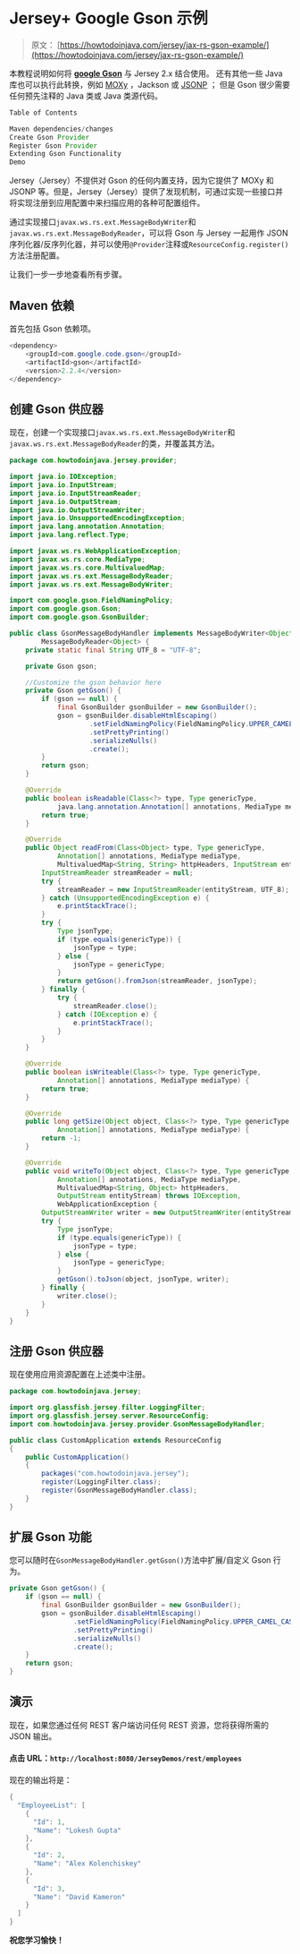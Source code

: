 # Jersey+ Google Gson 示例

> 原文： [https://howtodoinjava.com/jersey/jax-rs-gson-example/](https://howtodoinjava.com/jersey/jax-rs-gson-example/)

本教程说明如何将 [**google Gson**](//howtodoinjava.com/best-practices/google-gson-tutorial-convert-java-object-to-from-json/) 与 Jersey 2.x 结合使用。 还有其他一些 Java 库也可以执行此转换，例如 [MOXy](//howtodoinjava.com/jersey/jax-rs-jersey-moxy-json-example/) ，Jackson 或 [JSONP](//howtodoinjava.com/jersey/jax-rs-jersey-jsonp-example/) ； 但是 Gson 很少需要任何预先注释的 Java 类或 Java 类源代码。

```java
Table of Contents

Maven dependencies/changes
Create Gson Provider
Register Gson Provider
Extending Gson Functionality
Demo
```

Jersey（Jersey）不提供对 Gson 的任何内置支持，因为它提供了 MOXy 和 JSONP 等。但是，Jersey（Jersey）提供了发现机制，可通过实现一些接口并将实现注册到应用配置中来扫描应用的各种可配置组件。

通过实现接口`javax.ws.rs.ext.MessageBodyWriter`和`javax.ws.rs.ext.MessageBodyReader`，可以将 Gson 与 Jersey 一起用作 JSON 序列化器/反序列化器，并可以使用`@Provider`注释或`ResourceConfig.register()`方法注册配置。

让我们一步一步地查看所有步骤。

## Maven 依赖

首先包括 Gson 依赖项。

```java
<dependency>
	<groupId>com.google.code.gson</groupId>
	<artifactId>gson</artifactId>
	<version>2.2.4</version>
</dependency>

```

## 创建 Gson 供应器

现在，创建一个实现接口`javax.ws.rs.ext.MessageBodyWriter`和`javax.ws.rs.ext.MessageBodyReader`的类，并覆盖其方法。

```java
package com.howtodoinjava.jersey.provider;

import java.io.IOException;
import java.io.InputStream;
import java.io.InputStreamReader;
import java.io.OutputStream;
import java.io.OutputStreamWriter;
import java.io.UnsupportedEncodingException;
import java.lang.annotation.Annotation;
import java.lang.reflect.Type;

import javax.ws.rs.WebApplicationException;
import javax.ws.rs.core.MediaType;
import javax.ws.rs.core.MultivaluedMap;
import javax.ws.rs.ext.MessageBodyReader;
import javax.ws.rs.ext.MessageBodyWriter;

import com.google.gson.FieldNamingPolicy;
import com.google.gson.Gson;
import com.google.gson.GsonBuilder;

public class GsonMessageBodyHandler implements MessageBodyWriter<Object>,
		MessageBodyReader<Object> {
	private static final String UTF_8 = "UTF-8";

	private Gson gson;

	//Customize the gson behavior here
	private Gson getGson() {
		if (gson == null) {
			final GsonBuilder gsonBuilder = new GsonBuilder();
			gson = gsonBuilder.disableHtmlEscaping()
					.setFieldNamingPolicy(FieldNamingPolicy.UPPER_CAMEL_CASE)
					.setPrettyPrinting()
					.serializeNulls()
					.create();
		}
		return gson;
	}

	@Override
	public boolean isReadable(Class<?> type, Type genericType,
			java.lang.annotation.Annotation[] annotations, MediaType mediaType) {
		return true;
	}

	@Override
	public Object readFrom(Class<Object> type, Type genericType,
			Annotation[] annotations, MediaType mediaType,
			MultivaluedMap<String, String> httpHeaders, InputStream entityStream) {
		InputStreamReader streamReader = null;
		try {
			streamReader = new InputStreamReader(entityStream, UTF_8);
		} catch (UnsupportedEncodingException e) {
			e.printStackTrace();
		}
		try {
			Type jsonType;
			if (type.equals(genericType)) {
				jsonType = type;
			} else {
				jsonType = genericType;
			}
			return getGson().fromJson(streamReader, jsonType);
		} finally {
			try {
				streamReader.close();
			} catch (IOException e) {
				e.printStackTrace();
			}
		}
	}

	@Override
	public boolean isWriteable(Class<?> type, Type genericType,
			Annotation[] annotations, MediaType mediaType) {
		return true;
	}

	@Override
	public long getSize(Object object, Class<?> type, Type genericType,
			Annotation[] annotations, MediaType mediaType) {
		return -1;
	}

	@Override
	public void writeTo(Object object, Class<?> type, Type genericType,
			Annotation[] annotations, MediaType mediaType,
			MultivaluedMap<String, Object> httpHeaders,
			OutputStream entityStream) throws IOException,
			WebApplicationException {
		OutputStreamWriter writer = new OutputStreamWriter(entityStream, UTF_8);
		try {
			Type jsonType;
			if (type.equals(genericType)) {
				jsonType = type;
			} else {
				jsonType = genericType;
			}
			getGson().toJson(object, jsonType, writer);
		} finally {
			writer.close();
		}
	}
}

```

## 注册 Gson 供应器

现在使用应用资源配置在上述类中注册。

```java
package com.howtodoinjava.jersey;

import org.glassfish.jersey.filter.LoggingFilter;
import org.glassfish.jersey.server.ResourceConfig;
import com.howtodoinjava.jersey.provider.GsonMessageBodyHandler;

public class CustomApplication extends ResourceConfig 
{
	public CustomApplication() 
	{
		packages("com.howtodoinjava.jersey");
		register(LoggingFilter.class);
		register(GsonMessageBodyHandler.class);
	}
}

```

## 扩展 Gson 功能

您可以随时在`GsonMessageBodyHandler.getGson()`方法中扩展/自定义 Gson 行为。

```java
private Gson getGson() {
	if (gson == null) {
		final GsonBuilder gsonBuilder = new GsonBuilder();
		gson = gsonBuilder.disableHtmlEscaping()
				.setFieldNamingPolicy(FieldNamingPolicy.UPPER_CAMEL_CASE)
				.setPrettyPrinting()
				.serializeNulls()
				.create();
	}
	return gson;
}

```

## 演示

现在，如果您通过任何 REST 客户端访问任何 REST 资源，您将获得所需的 JSON 输出。

#### 点击 URL：`http://localhost:8080/JerseyDemos/rest/employees`

现在的输出将是：

```java
{
  "EmployeeList": [
    {
      "Id": 1,
      "Name": "Lokesh Gupta"
    },
    {
      "Id": 2,
      "Name": "Alex Kolenchiskey"
    },
    {
      "Id": 3,
      "Name": "David Kameron"
    }
  ]
}
```

**祝您学习愉快！**